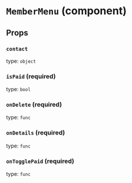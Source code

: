 `MemberMenu` (component)
========================



Props
-----

### `contact`

type: `object`


### `isPaid` (required)

type: `bool`


### `onDelete` (required)

type: `func`


### `onDetails` (required)

type: `func`


### `onTogglePaid` (required)

type: `func`

